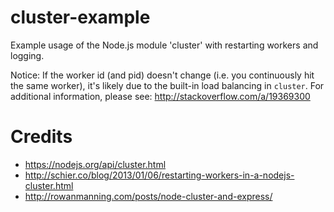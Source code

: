 # cluster-example
Example usage of the Node.js module 'cluster' with restarting workers and logging.

Notice: If the worker id (and pid) doesn't change (i.e. you continuously hit the same worker), it's likely due to the built-in load balancing in `cluster`. For additional information, please see: http://stackoverflow.com/a/19369300

# Credits

* https://nodejs.org/api/cluster.html
* http://schier.co/blog/2013/01/06/restarting-workers-in-a-nodejs-cluster.html
* http://rowanmanning.com/posts/node-cluster-and-express/
